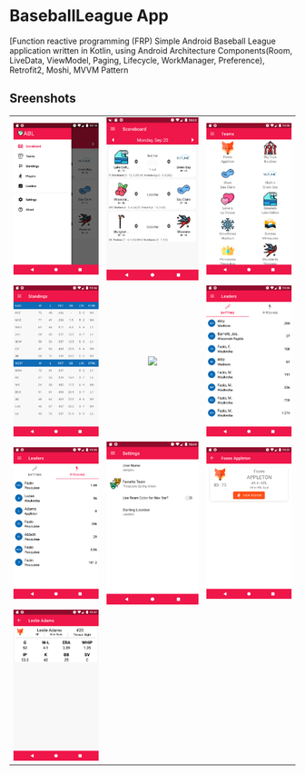 # BaseballLeague App
[Function reactive programming (FRP) Simple Android Baseball League application written in Kotlin, using Android Architecture Components(Room, LiveData, ViewModel, Paging, Lifecycle, WorkManager, Preference), Retrofit2, Moshi, MVVM Pattern

## Sreenshots
|  |  |   |
| :---:                              | :---:                             | :---:                              |
| ![](screenshots/Screenshot_NavigationDrawer.png)  | ![](screenshots/Screenshot_Scoreboard.png) | ![](screenshots/Screenshot_Team.png)  |
| ![](screenshots/Screenshot_Standings.png)  | ![](Screenshot_Player.png) | ![](screenshots/Screenshot_Batting.png)  |
| ![](screenshots/Screenshot_Pitching.png)  | ![](screenshots/Screenshot_Setting.png) | ![](screenshots/Screenshot_TeamDetail.png)  |
| ![](screenshots/Screenshot_PlayerDetail.png)
